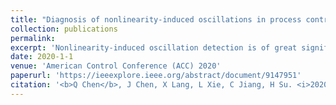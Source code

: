 ```yaml
---
title: "Diagnosis of nonlinearity-induced oscillations in process control loops based on adaptive chirp mode decomposition"
collection: publications
permalink: 
excerpt: 'Nonlinearity-induced oscillation detection is of great significance for the control loop performance assessment. A novel nonlinearity-induced oscillation detector based on ACMD (adaptive chirp mode decomposition) is proposed in this work. ACMD is a powerful signal processing tool and can decompose the process variable into several sub-signals, called as chirp mode. Then, two common oscillation indexes, namely, the normalized correlation coefficient and the sparseness index, are adopted to identify the oscillations contained in these modes. In this way, only significant oscillatory modes are retained and can be further analyzed for nonlinearity diagnosis by investigating the relationships among different frequencies. Simulation and industrial cases highlight the effectiveness and advantages of our methodology in various cases.'
date: 2020-1-1
venue: 'American Control Conference (ACC) 2020'
paperurl: 'https://ieeexplore.ieee.org/abstract/document/9147951'
citation: '<b>Q Chen</b>, J Chen, X Lang, L Xie, C Jiang, H Su. <i>2020 American Control Conference (ACC)</i>. (2020).'
---
```

